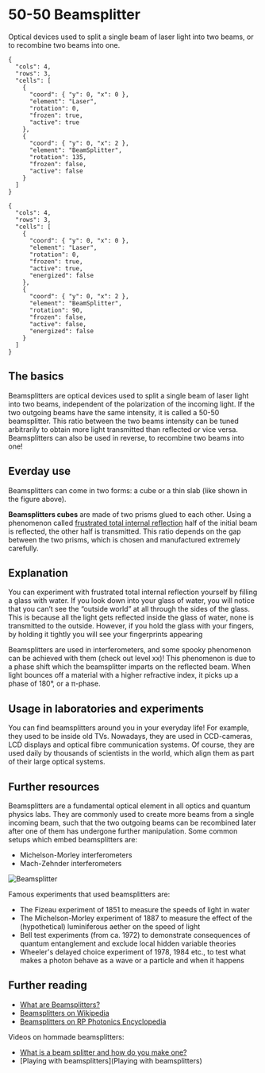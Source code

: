 # 50-50 Beamsplitter

Optical devices used to split a single beam of laser light into two beams, or to recombine two beams into one.

```{quantum-board}
{
  "cols": 4,
  "rows": 3,
  "cells": [
    {
      "coord": { "y": 0, "x": 0 },
      "element": "Laser",
      "rotation": 0,
      "frozen": true,
      "active": true
    },
    {
      "coord": { "y": 0, "x": 2 },
      "element": "BeamSplitter",
      "rotation": 135,
      "frozen": false,
      "active": false
    }
  ]
}
```


```{quantum-board}
{
  "cols": 4,
  "rows": 3,
  "cells": [
    {
      "coord": { "y": 0, "x": 0 },
      "element": "Laser",
      "rotation": 0,
      "frozen": true,
      "active": true,
      "energized": false
    },
    {
      "coord": { "y": 0, "x": 2 },
      "element": "BeamSplitter",
      "rotation": 90,
      "frozen": false,
      "active": false,
      "energized": false
    }
  ]
}
```

## The basics

Beamsplitters are optical devices used to split a single beam of laser light into two beams, independent of the polarization of the incoming light. If the two outgoing beams have the same intensity, it is called a 50-50 beamsplitter. This ratio between the two beams intensity can be tuned arbitrarily to obtain more light transmitted than reflected or vice versa. Beamsplitters can also be used in reverse, to recombine two beams into one!

## Everday use

Beamsplitters can come in two forms: a cube or a thin slab (like shown in the figure above).

**Beamsplitters cubes** are made of two prisms glued to each other. Using a phenomenon called [frustrated total internal reflection](https://en.wikipedia.org/wiki/Total_internal_reflection#Frustrated_total_internal_reflection) half of the initial beam is reflected, the other half is transmitted. This ratio depends on the gap between the two prisms, which is chosen and manufactured extremely carefully.

## Explanation

You can experiment with frustrated total internal reflection yourself by filling a glass with water. If you look down into your glass of water, you will notice that you can’t see the “outside world” at all through the sides of the glass. This is because all the light gets reflected inside the glass of water, none is transmitted to the outside. However, if you hold the glass with your fingers, by holding it tightly you will see your fingerprints appearing

Beamsplitters are used in interferometers, and some spooky phenomenon can be achieved with them (check out level xx)! This phenomenon is due to a phase shift which the beamsplitter imparts on the reflected beam. When light bounces off a material with a higher refractive index, it picks up a phase of 180°, or a π-phase.

## Usage in laboratories and experiments

You can find beamsplitters around you in your everyday life! For example, they used to be inside old TVs. Nowadays, they are used in CCD-cameras, LCD displays and optical fibre communication systems. Of course, they are used daily by thousands of scientists in the world, which align them as part of their large optical systems.

## Further resources

Beamsplitters are a fundamental optical element in all optics and quantum physics labs. They are commonly used to create more beams from a single incoming beam, such that the two outgoing beams can be recombined later after one of them has undergone further manipulation. Some common setups which embed beamsplitters are:

* Michelson-Morley interferometers
* Mach-Zehnder interferometers

![Beamsplitter](https://upload.wikimedia.org/wikipedia/commons/1/1f/Beamsplitter-1.png)

Famous experiments that used beamsplitters are:

* The Fizeau experiment of 1851 to measure the speeds of light in water
* The Michelson-Morley experiment of 1887 to measure the effect of the (hypothetical) luminiferous aether on the speed of light
* Bell test experiments (from ca. 1972) to demonstrate consequences of quantum entanglement and exclude local hidden variable theories
* Wheeler's delayed choice experiment of 1978, 1984 etc., to test what makes a photon behave as a wave or a particle and when it happens

## Further reading

* [What are Beamsplitters?](https://www.edmundoptics.com/resources/application-notes/optics/what-are-beamsplitters/)
* [Beamsplitters on Wikipedia](https://en.wikipedia.org/wiki/Beam_splitter)
* [Beamsplitters on RP Photonics Encyclopedia](https://www.rp-photonics.com/beam_splitters.html)

Videos on hommade beamsplitters:

* [What is a beam splitter and how do you make one?](https://www.youtube.com/watch?v=P1n3hizj3c4)
* [Playing with beamsplitters](Playing with beamsplitters)